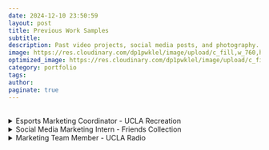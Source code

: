 ```yaml
---
date: 2024-12-10 23:50:59
layout: post
title: Previous Work Samples
subtitle:
description: Past video projects, social media posts, and photography.
image: https://res.cloudinary.com/dp1pwklel/image/upload/c_fill,w_760,h_399/v1730701117/EVENTBRITE_BANNER_d4ab9s.png
optimized_image: https://res.cloudinary.com/dp1pwklel/image/upload/c_fill,w_380,h_200/v1730701117/EVENTBRITE_BANNER_d4ab9s.png
category: portfolio
tags:
author: 
paginate: true
---
```


<br>
<details>
  <summary>Esports Marketing Coordinator - UCLA Recreation</summary>
  <div class="details-content">
    <h3>Marketing and Photography for University of California Esports Initiative 2025 at Redbull HQ</h3>
    <img src="https://res.cloudinary.com/dp1pwklel/image/upload/v1737444481/team_vscfv7.png" alt="Image description" style="max-width:1200px; height:auto; display:block; margin:50;">
    <img src="https://res.cloudinary.com/dp1pwklel/image/upload/v1737444951/REDBULLHQ_bsglx2.png" alt="Image description" style="max-width:1200px; height:auto; display:block; margin:50;">
    <div class="work-samples tweets-row">
      <blockquote class="twitter-tweet"><p lang="en" dir="ltr">Your OVERWATCH 2 Champions for UCEI 2025 presented by <a href="https://twitter.com/Xfinity?ref_src=twsrc%5Etfw">@Xfinity</a> are…<br><br>🎉 <a href="https://twitter.com/UCIEsports?ref_src=twsrc%5Etfw">@UCIEsports</a> 🎉<br><br>Congratulations for the big victory 💫and <a href="https://twitter.com/owexcal?ref_src=twsrc%5Etfw">@owexcal</a> for being the <a href="https://twitter.com/msiUSA?ref_src=twsrc%5Etfw">@msiUSA</a> MVP 🙌 <a href="https://t.co/JW4zrKtUs0">pic.twitter.com/JW4zrKtUs0</a></p>&mdash; University of California Esports Initiative (@UCEInitiative) <a href="https://twitter.com/UCEInitiative/status/1881154858012799450?ref_src=twsrc%5Etfw">January 20, 2025</a></blockquote> <script async src="https://platform.twitter.com/widgets.js" charset="utf-8"></script>
      <blockquote class="twitter-tweet"><p lang="en" dir="ltr">Game☝️goes to <a href="https://twitter.com/UCSDesports?ref_src=twsrc%5Etfw">@UCSDesports</a> 👀 <a href="https://t.co/IInmxXlkfW">pic.twitter.com/IInmxXlkfW</a></p>&mdash; University of California Esports Initiative (@UCEInitiative) <a href="https://twitter.com/UCEInitiative/status/1880807833631129848?ref_src=twsrc%5Etfw">January 19, 2025</a></blockquote> <script async src="https://platform.twitter.com/widgets.js" charset="utf-8"></script>
      <blockquote class="twitter-tweet"><p lang="en" dir="ltr">Check out the <a href="https://twitter.com/Xfinity?ref_src=twsrc%5Etfw">@Xfinity</a> booth this weekend with its amazing prizes 🎁<br><br>Ranging from exclusive UCEI 2025 mousepads to PopSockets, it’s definitely a booth you don’t want to miss 💫 <a href="https://t.co/iZvL1gOFju">pic.twitter.com/iZvL1gOFju</a></p>&mdash; University of California Esports Initiative (@UCEInitiative) <a href="https://twitter.com/UCEInitiative/status/1880361514038890770?ref_src=twsrc%5Etfw">January 17, 2025</a></blockquote> <script async src="https://platform.twitter.com/widgets.js" charset="utf-8"></script>
    </div>
    <script async src="https://platform.twitter.com/widgets.js" charset="utf-8"></script>
    <h3>California Rivalries 2024 Promotional Content</h3>
    <!-- Instagram Posts Row 1 -->
    <div class="work-samples">
      <blockquote class="instagram-media" data-instgrm-permalink="https://www.instagram.com/p/DB2ClH4TfFl/" style="max-width: 300px;"></blockquote>
      <blockquote class="instagram-media" data-instgrm-permalink="https://www.instagram.com/p/DCSYQ6CyKRr/" style="max-width: 300px;"></blockquote>
    </div>
    <script async src="//www.instagram.com/embed.js"></script>
    <!-- Instagram Posts Row 2 -->
    <div class="work-samples">
      <blockquote class="instagram-media" data-instgrm-permalink="https://www.instagram.com/reel/DCkayWRhGMj/?utm_source=ig_embed&amp;utm_campaign=loading"></blockquote>
      <blockquote class="instagram-media" data-instgrm-permalink="https://www.instagram.com/reel/DCnTpIZhNHy/?utm_source=ig_embed&amp;utm_campaign=loading"></blockquote>
      <blockquote class="instagram-media" data-instgrm-permalink="https://www.instagram.com/reel/DCpkDJbBd4l/?utm_source=ig_embed&amp;utm_campaign=loading"></blockquote>
    </div>
    <script async src="//www.instagram.com/embed.js"></script>
    <h3>Hosting California Rivalries 2024</h3>
    <img src="https://res.cloudinary.com/dp1pwklel/image/upload/v1737444301/IMG_3448_wmjtm4.jpg" alt="Image description" style="max-width:1200px; height:auto; display:block; margin:50;">
    <img src="https://res.cloudinary.com/dp1pwklel/image/upload/v1737444300/IMG_3553_df6vkq.jpg" alt="Image description" style="max-width:1200px; height:auto; display:block; margin:50;">
    <img src="https://res.cloudinary.com/dp1pwklel/image/upload/v1737444300/IMG_3556_v4eyuq.jpg" alt="Image description" style="max-width:1200px; height:auto; display:block; margin:50;">
    <!-- Twitter Posts Row -->
    <h3>University of California Esports Initiative Online Qualifiers Tweets</h3>
    <div class="work-samples tweets-row">
      <blockquote class="twitter-tweet">
        <p lang="en" dir="ltr">🛣️Road to LAN, UCEI Online Qualifiers for Overwatch 2 continues today at 5PM PT🏆!<br><br>
        The winner of today's first broacast will battle against <a href="https://twitter.com/UCLAEsports?ref_src=twsrc%5Etfw">@UCLAEsports</a> right after to solidfy their spot in LAN!<br><br>⚔ 7. <a href="https://twitter.com/UCSBEsports?ref_src=twsrc%5Etfw">@UCSBEsports</a> vs 6. <a href="https://twitter.com/CALEsports?ref_src=twsrc%5Etfw">@CALEsports</a> ⚔<br><br>
        Watch live with the link in our replies! <a href="https://t.co/wLn0yYXH3v">pic.twitter.com/wLn0yYXH3v</a></p>&mdash; University of California Esports Initiative (@UCEInitiative) 
        <a href="https://twitter.com/UCEInitiative/status/1855780846382563436?ref_src=twsrc%5Etfw">November 11, 2024</a>
      </blockquote>
      <blockquote class="twitter-tweet">
        <p lang="en" dir="ltr">Tune in for the final match of this weekend's Overwatch 2 UCEI Online Qualifiers!💫<br><br>
        2. <a href="https://twitter.com/SlugGamingUCSC?ref_src=twsrc%5Etfw">@SlugGamingUCSC</a> vs. 8. <a href="https://twitter.com/HLG_UCR?ref_src=twsrc%5Etfw">@HLG_UCR</a> <br><br>
        The winner will solidfy their place in LAN, and the loser faces elimination. The pressure is on💥<br><br>
        Watch live with the link in our replies! <a href="https://t.co/7FVdCPqrnv">pic.twitter.com/7FVdCPqrnv</a></p>&mdash; University of California Esports Initiative (@UCEInitiative) 
        <a href="https://twitter.com/UCEInitiative/status/1855816588659937605?ref_src=twsrc%5Etfw">November 11, 2024</a>
      </blockquote>
      <blockquote class="twitter-tweet">
        <p lang="en" dir="ltr">After some great matches this weekend, here are the Overwatch 2 teams that qualified for LAN 💫:<br><br>
        1. <a href="https://twitter.com/UCIEsports?ref_src=twsrc%5Etfw">@UCIEsports</a> <br>2. <a href="https://twitter.com/SlugGamingUCSC?ref_src=twsrc%5Etfw">@SlugGamingUCSC</a> <br>3. <a href="https://twitter.com/UCSDesports?ref_src=twsrc%5Etfw">@UCSDesports</a> <br>5. <a href="https://twitter.com/UCLAEsports?ref_src=twsrc%5Etfw">@UCLAEsports</a> <br><br>
        Welcome to UCEI Invitational LAN Presented by <a href="https://twitter.com/Xfinity?ref_src=twsrc%5Etfw">@Xfinity</a> 🫡 <a href="https://t.co/q4HxgxcUjx">pic.twitter.com/q4HxgxcUjx</a></p>&mdash; University of California Esports Initiative (@UCEInitiative) 
        <a href="https://twitter.com/UCEInitiative/status/1855833493130863077?ref_src=twsrc%5Etfw">November 11, 2024</a>
      </blockquote>
    </div>
    <script async src="https://platform.twitter.com/widgets.js" charset="utf-8"></script>
  </div>
</details>


<details>
  <summary>Social Media Marketing Intern - Friends Collection</summary>
  <div class="details-content">
    <h3>Fashion Cents Paid Advertisement</h3>
    <div class="work-samples">
    <iframe src="https://drive.google.com/file/d/1rnrbgRWMaJ2JJk43wBL95tcjxpYPyuN-/preview" width="640" height="480" allow="autoplay"></iframe>
    </div>
    <div class="details-content">
    <h3>Lime Slime Promotion Post</h3>
    <div class="work-samples">
      <blockquote class="instagram-media" data-instgrm-permalink="https://www.instagram.com/p/C3tE47vBN0l/" style="max-width: 300px;"></blockquote>
    </div>
    <script async src="//www.instagram.com/embed.js"></script>
    </div>
    <h3>Fashion Cents Reddit Engagement Post</h3>
    <blockquote class="reddit-embed-bq" style="height:500px" data-embed-height="739"><a href="https://www.reddit.com/r/tabletopgamedesign/comments/1bc36jl/update_choosing_between_legibility_or_player/">Update: Choosing between Legibility or Player Freedom</a><br> by<a href="https://www.reddit.com/user/HouseFishBalloon/">u/HouseFishBalloon</a> in<a href="https://www.reddit.com/r/tabletopgamedesign/">tabletopgamedesign</a></blockquote><script async="" src="https://embed.reddit.com/widgets.js" charset="UTF-8">  
    </script>
  </div>
</details>

<details>
  <summary>Marketing Team Member - UCLA Radio</summary>
  <div class="details-content">
    <h3>Minor Strut In-station Performance TikTok Promotion</h3>
    <iframe src="https://drive.google.com/file/d/1hh0ibdepgKu1j2F-R741Dsn_JXxOp-Cw/preview" width="640" height="480" allow="autoplay"></iframe>
      <h3>Smooth Jas In-station Performance Photographs</h3>
      <img src="https://res.cloudinary.com/dp1pwklel/image/upload/v1734055650/smaller1_tcntwo.png" alt="Image description" style="max-width:800px; height:auto; display:block; margin:50;">
      <img src="https://res.cloudinary.com/dp1pwklel/image/upload/v1734055650/smaller2_cz5dkl.png" alt="Image description" style="max-width:800px; height:auto; display:block; margin:50;">
      <img src="https://res.cloudinary.com/dp1pwklel/image/upload/v1734056061/smaller5_hc09lv.png" alt="Image description" style="max-width:500px; height:auto; display:block; margin:50;">
      <img src="https://res.cloudinary.com/dp1pwklel/image/upload/v1734055650/smaller3_mtp8of.png" alt="Image description" style="max-width:800px; height:auto; display:block; margin:50;">
      <br>
        <div style="text-align: center;">
          <blockquote class="instagram-media" data-instgrm-permalink="https://www.instagram.com/p/DEYxY7PPGw0/" style="max-width: 500px; display: inline-block;"></blockquote>
        </div>
        <script async src="//www.instagram.com/embed.js"></script>
      </div>
  <br>
</details>
